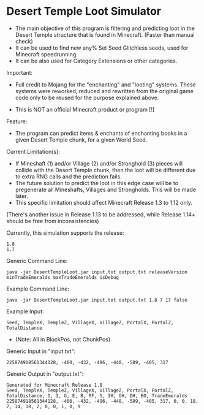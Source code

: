 # Desert Temple Loot Simulator

- The main objective of this program is filtering and predicting loot in the Desert Temple structure that is found in Minecraft. (Faster than manual check)
- It can be used to find new any% Set Seed Glitchless seeds, used for Minecraft speedrunning.
- It can be also used for Category Extensions or other categories.

Important:

- Full credit to Mojang for the "enchanting" and "looting" systems.
These systems were reworked, reduced and rewritten from the original game code only to be reused for the purpose explained above.

- This is NOT an official Minecraft product or program [!]

Feature:

- The program can predict items & enchants of enchanting books in a given Desert Temple chunk, for a given World Seed.

Current Limitation(s):

- If Mineshaft (1) and/or Village (2) and/or Stronghold (3) pieces will collide with the Desert Temple chunk, then the loot will be different due to extra RNG calls and the prediction fails.
- The future solution to predict the loot in this edge case will be to pregenerate all Mineshafts, Villages and Strongholds. This will be made later.
- This specific limitation should affect Minecraft Release 1.3 to 1.12 only.

(There's another issue in Release 1.13 to be addressed, while Release 1.14+ should be free from inconsistencies)

Currently, this simulation supports the release:

    1.8
    1.7

Generic Command Line:

    java -jar DesertTempleLoot.jar input.txt output.txt releaseVersion minTradeEmeralds maxTradeEmeralds isDebug

Example Command Line:

    java -jar DesertTempleLoot.jar input.txt output.txt 1.8 7 17 false

Example Input:

    Seed, TempleX, TempleZ, VillageX, VillageZ, PortalX, PortalZ, TotalDistance
- (Note: All in BlockPos, not ChunkPos)

Generic Input in "input.txt":

    225874918561344128, -400, -432, -496, -448, -589, -405, 317

Generic Output in "output.txt":

    Generated for Minecraft Release 1.8
    Seed, TempleX, TempleZ, VillageX, VillageZ, PortalX, PortalZ, TotalDistance, D, I, G, E, B, RF, S, IH, GH, DH, BO, TradeEmeralds
    225874918561344128, -400, -432, -496, -448, -589, -405, 317, 0, 0, 18, 7, 14, 18, 2, 0, 0, 1, 0, 9